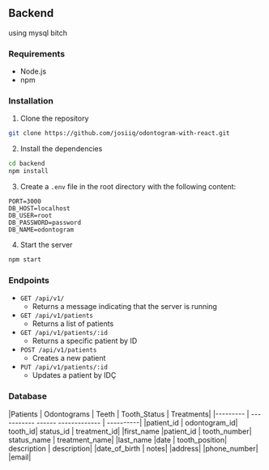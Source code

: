 ## Backend
using mysql bitch 

### Requirements

- Node.js
- npm

### Installation

1. Clone the repository

```bash	
git clone https://github.com/josiiq/odontogram-with-react.git
```

2. Install the dependencies

```bash
cd backend
npm install
```

3. Create a `.env` file in the root directory with the following content:

```
PORT=3000
DB_HOST=localhost
DB_USER=root
DB_PASSWORD=password
DB_NAME=odontogram
```

4. Start the server

```bash
npm start
```

### Endpoints

- `GET /api/v1/`
  - Returns a message indicating that the server is running
- `GET /api/v1/patients`
  - Returns a list of patients
- `GET /api/v1/patients/:id`
  - Returns a specific patient by ID
- `POST /api/v1/patients`
  - Creates a new patient
- `PUT /api/v1/patients/:id`
  - Updates a patient by IDÇ

### Database

|Patients    |   Odontograms |      Teeth |      Tooth_Status |      Treatments|
|---------    |  -----------      ------      -------------  |    ----------|
|patient_id    | odontogram_id|    tooth_id|    status_id     |     treatment_id|
|first_name     |patient_id    |   tooth_number| status_name   |    treatment_name|
|last_name      |date           |  tooth_position| description  |   description|
|date_of_birth | notes|
|address|
|phone_number|
|email|

